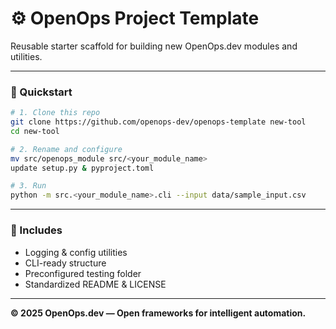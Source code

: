 # ⚙️ OpenOps Project Template

Reusable starter scaffold for building new OpenOps.dev modules and utilities.

---

### 🚀 Quickstart
```bash
# 1. Clone this repo
git clone https://github.com/openops-dev/openops-template new-tool
cd new-tool

# 2. Rename and configure
mv src/openops_module src/<your_module_name>
update setup.py & pyproject.toml

# 3. Run
python -m src.<your_module_name>.cli --input data/sample_input.csv
```

---

### 🧩 Includes
- Logging & config utilities  
- CLI-ready structure  
- Preconfigured testing folder  
- Standardized README & LICENSE  

---

**© 2025 OpenOps.dev — Open frameworks for intelligent automation.**
